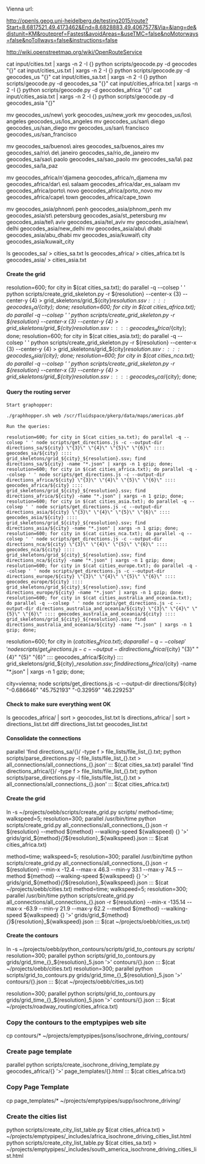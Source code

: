 Vienna url:

http://openls.geog.uni-heidelberg.de/testing2015/route?Start=8.6817521,49.4173462&End=8.6828883,49.4067577&Via=&lang=de&distunit=KM&routepref=Fastest&avoidAreas=&useTMC=false&noMotorways=false&noTollways=false&instructions=false

http://wiki.openstreetmap.org/wiki/OpenRouteService

cat input/cities.txt | xargs -n 2 -I {} python scripts/geocode.py -d geocodes "{}"
cat input/cities_us.txt | xargs -n 2 -I {} python scripts/geocode.py -d geocodes_us "{}"
cat input/cities_sa.txt | xargs -n 2 -I {} python scripts/geocode.py -d geocodes_sa "{}"
cat input/cities_africa.txt | xargs -n 2 -I {} python scripts/geocode.py -d geocodes_africa "{}"
cat input/cities_asia.txt | xargs -n 2 -I {} python scripts/geocode.py -d geocodes_asia "{}"

mv geocodes_us/new\ york geocodes_us/new_york
mv geocodes_us/los\ angeles geocodes_us/los_angeles
mv geocodes_us/san\ diego geocodes_us/san_diego
mv geocodes_us/san\ francisco geocodes_us/san_francisco

mv geocodes_sa/buenos\ aires geocodes_sa/buenos_aires
mv geocodes_sa/rio\ de\ janeiro geocodes_sa/rio_de_janeiro
mv geocodes_sa/sao\ paolo geocodes_sa/sao_paolo
mv geocodes_sa/la\ paz geocodes_sa/la_paz

mv geocodes_africa/n\'djamena geocodes_africa/n_djamena
mv geocodes_africa/dar\ es\ salaam geocodes_africa/dar_es_salaam
mv geocodes_africa/porto\ novo geocodes_africa/porto_novo
mv geocodes_africa/cape\ town geocodes_africa/cape_town

mv geocodes_asia/phnom\ penh geocodes_asia/phnom_penh
mv geocodes_asia/st\ petersburg geocodes_asia/st_petersburg
mv geocodes_asia/tel\ aviv geocodes_asia/tel_aviv
mv geocodes_asia/new\ delhi geocodes_asia/new_delhi
mv geocodes_asia/abu\ dhabi geocodes_asia/abu_dhabi
mv geocodes_asia/kuwait\ city geocodes_asia/kuwait_city

ls geocodes_sa/ > cities_sa.txt
ls geocodes_africa/ > cities_africa.txt
ls geocodes_asia/ > cities_asia.txt

#### Create the grid

resolution=600; for city in $(cat cities_sa.txt); do parallel -q --colsep ' ' python  scripts/create_grid_skeleton.py -r ${resolution} --center-x {3} --center-y {4} > grid_skeletons/grid_${city}_${resolution}.ssv :::: geocodes_sa/${city}; done;
resolution=600; for city in $(cat cities_africa.txt); do parallel -q --colsep ' ' python  scripts/create_grid_skeleton.py -r ${resolution} --center-x {3} --center-y {4} > grid_skeletons/grid_${city}_${resolution}.ssv :::: geocodes_africa/${city}; done;
resolution=600; for city in $(cat cities_asia.txt); do parallel -q --colsep ' ' python  scripts/create_grid_skeleton.py -r ${resolution} --center-x {3} --center-y {4} > grid_skeletons/grid_${city}_${resolution}.ssv :::: geocodes_asia/${city}; done;
resolution=600; for city in $(cat cities_nca.txt); do parallel -q --colsep ' ' python  scripts/create_grid_skeleton.py -r ${resolution} --center-x {3} --center-y {4} > grid_skeletons/grid_${city}_${resolution}.ssv :::: geocodes_nca/${city}; done;

#### Query the routing server

    Start graphopper:

    ./graphhopper.sh web /scr/fluidspace/pkerp/data/maps/americas.pbf

    Run the queries:

    resolution=600; for city in $(cat cities_sa.txt); do parallel -q --colsep ' ' node scripts/get_directions.js -c --output-dir directions_sa/${city} \"{3}\" \"{4}\" \"{5}\" \"{6}\" :::: geocodes_sa/${city} :::: grid_skeletons/grid_${city}_${resolution}.ssv; find directions_sa/${city} -name "*.json" | xargs -n 1 gzip; done;
    resolution=600; for city in $(cat cities_africa.txt); do parallel -q --colsep ' ' node scripts/get_directions.js -c --output-dir directions_africa/${city} \"{3}\" \"{4}\" \"{5}\" \"{6}\" :::: geocodes_africa/${city} :::: grid_skeletons/grid_${city}_${resolution}.ssv; find directions_africa/${city} -name "*.json" | xargs -n 1 gzip; done;
    resolution=600; for city in $(cat cities_asia.txt); do parallel -q --colsep ' ' node scripts/get_directions.js -c --output-dir directions_asia/${city} \"{3}\" \"{4}\" \"{5}\" \"{6}\" :::: geocodes_asia/${city} :::: grid_skeletons/grid_${city}_${resolution}.ssv; find directions_asia/${city} -name "*.json" | xargs -n 1 gzip; done;
    resolution=600; for city in $(cat cities_nca.txt); do parallel -q --colsep ' ' node scripts/get_directions.js -c --output-dir directions_nca/${city} \"{3}\" \"{4}\" \"{5}\" \"{6}\" :::: geocodes_nca/${city} :::: grid_skeletons/grid_${city}_${resolution}.ssv; find directions_nca/${city} -name "*.json" | xargs -n 1 gzip; done;
    resolution=600; for city in $(cat cities_europe.txt); do parallel -q --colsep ' ' node scripts/get_directions.js -c --output-dir directions_europe/${city} \"{3}\" \"{4}\" \"{5}\" \"{6}\" :::: geocodes_europe/${city} :::: grid_skeletons/grid_${city}_${resolution}.ssv; find directions_europe/${city} -name "*.json" | xargs -n 1 gzip; done;
    resolution=600; for city in $(cat cities_australia_and_oceania.txt); do parallel -q --colsep ' ' node scripts/get_directions.js -c --output-dir directions_australia_and_oceania/${city} \"{3}\" \"{4}\" \"{5}\" \"{6}\" :::: geocodes_australia_and_oceania/${city} :::: grid_skeletons/grid_${city}_${resolution}.ssv; find directions_australia_and_oceania/${city} -name "*.json" | xargs -n 1 gzip; done;


resolution=600; for city in $(cat cities_africa.txt); do parallel -q --colsep ' ' node scripts/get_directions.js -c --output-dir directions_africa/${city} \"{3}\" \"{4}\" \"{5}\" \"{6}\" :::: geocodes_africa/${city} :::: grid_skeletons/grid_${city}_${resolution}.ssv; find directions_africa/${city} -name "*.json" | xargs -n 1 gzip; done;

city=vienna; node scripts/get_directions.js -c --output-dir directions/${city} \"-0.686646\" \"45.752193\" \"-0.32959\" \"46.229253\"

#### Check to make sure everything went OK

ls geocodes_africa/ | sort > geocodes_list.txt
ls directions_africa/ | sort > directions_list.txt
diff directions_list.txt geocodes_list.txt

#### Consolidate the connections

parallel 'find directions_sa/{}/ -type f  > file_lists/file_list_{}.txt; python scripts/parse_directions.py -l file_lists/file_list_{}.txt > all_connections/all_connections_{}.json' ::: $(cat cities_sa.txt)
parallel 'find directions_africa/{}/ -type f  > file_lists/file_list_{}.txt; python scripts/parse_directions.py -l file_lists/file_list_{}.txt > all_connections/all_connections_{}.json' ::: $(cat cities_africa.txt)

#### Create the grid

ln -s ~/projects/oebb/scripts/create_grid.py scripts/
method=time; walkspeed=5; resolution=300; parallel /usr/bin/time python scripts/create_grid.py all_connections/all_connections_{}.json -r ${resolution} --method ${method} --walking-speed ${walkspeed} {} '>' grids/grid_${method}_{}_${resolution}_${walkspeed}.json ::: $(cat cities_africa.txt)

method=time; walkspeed=5; resolution=300; parallel /usr/bin/time python scripts/create_grid.py all_connections/all_connections_{}.json -r ${resolution} --min-x -12.4 --max-x 46.3 --min-y 33.1 --max-y 74.5 --method ${method} --walking-speed ${walkspeed} {} '>' grids/grid_${method}_{}_${resolution}_${walkspeed}.json ::: $(cat ~/projects/oebb/cities.txt)
method=time; walkspeed=5; resolution=300; parallel /usr/bin/time python scripts/create_grid.py all_connections/all_connections_{}.json -r ${resolution} --min-x -135.14 --max-x -63.9 --min-y 21.9 --max-y 62.2 --method ${method} --walking-speed ${walkspeed} {} '>' grids/grid_${method}_{}_${resolution}_${walkspeed}.json ::: $(cat ~/projects/oebb/cities_us.txt)

#### Create the contours

ln -s ~/projects/oebb/python_contours/scripts/grid_to_contours.py scripts/
resolution=300; parallel python scripts/grid_to_contours.py grids/grid_time_{}_${resolution}_5.json  '>' contours/{}.json ::: $(cat ~/projects/oebb/cities.txt)
resolution=300; parallel python scripts/grid_to_contours.py grids/grid_time_{}_${resolution}_5.json  '>' contours/{}.json ::: $(cat ~/projects/oebb/cities_us.txt)

resolution=300; parallel python scripts/grid_to_contours.py grids/grid_time_{}_${resolution}_5.json  '>' contours/{}.json ::: $(cat ~/projects/roadway_routing/cities_africa.txt)

### Copy the contours to the emptypipes web site

cp contours/* ~/projects/emptypipes/jsons/isochrone_driving_contours/

### Create page template

parallel python scripts/create_isochrone_driving_template.py geocodes_africa/{} '>' page_templates/{}.html ::: $(cat cities_africa.txt)

### Copy Page Template

cp page_templates/* ~/projects/emptypipes/supp/isochrone_driving/

### Create the cities list 

python scripts/create_city_list_table.py $(cat cities_africa.txt) > ~/projects/emptypipes/_includes/africa_isochrone_driving_cities_list.html
python scripts/create_city_list_table.py $(cat cities_sa.txt) > ~/projects/emptypipes/_includes/south_america_isochrone_driving_cities_list.html

